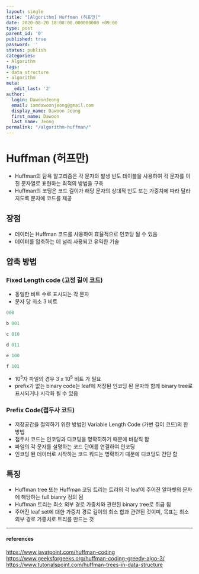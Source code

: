 ```yaml
---
layout: single
title: "[Algorithm] Huffman (허프만)"
date: 2020-08-20 18:08:00.000000000 +09:00
type: post
parent_id: '0'
published: true
password: ''
status: publish
categories:
- Algorithm
tags:
- data structure
- algorithm
meta:
  _edit_last: '2'
author:
  login: DawoonJeong
  email: iamdawoonjeong@gmail.com
  display_name: Dawoon Jeong
  first_name: Dawoon
  last_name: Jeong
permalink: "/algorithm-huffman/"
---
```

# Huffman (허프만)  
- Huffman의 탐욕 알고리즘은 각 문자의 발생 빈도 테이블을 사용하여 각 문자를 이진 문자열로 표현하는 최적의 방법을 구축
- Huffman의 코딩은 코드 길이가 해당 문자의 상대적 빈도 또는 가중치에 따라 달라 지도록 문자에 코드를 제공


## 장점
- 데이터는 Huffman 코드를 사용하여 효율적으로 인코딩 될 수 있음
- 데이터를 압축하는 데 널리 사용되고 유익한 기술


## 압축 방법
### Fixed Length code (고정 길이 코드)
- 동일한 비트 수로 표시되는 각 문자
- 문자 당 최소 3 비트  


```java
000

b 001

c 010

d 011

e 100

f 101
```
- 10<sup>5</sup>자 파일의 경우 3 x 10<sup>5</sup> 비트 가 필요
- prefix가 없는 binary code는 leaf에 저장된 인코딩 된 문자와 함께 binary tree로 표시되거나 시각화 될 수 있음


### Prefix Code(접두사 코드)
- 저장공간을 절약하기 위한 방법인 Variable Length Code (가변 길이 코드)의 한 방법
- 접두사 코드는 인코딩과 디코딩을 명확히하기 때문에 바람직 함
- 파일의 각 문자를 설명하는 코드 단어를 연결하여 인코딩
- 인코딩 된 데이터로 시작하는 코드 워드는 명확하기 때문에 디코딩도 간단 함


## 특징
- Huffman tree 또는 Huffman 코딩 트리는 트리의 각 leaf이 주어진 알파벳의 문자에 해당하는 full bianry 정의 됨
- Huffman 트리는 최소 외부 경로 가중치와 관련된 binary tree로 취급 됨
- 주어진 leaf set에 대한 가중치 경로 길이의 최소 합과 관련된 것이며, 목표는 최소 외부 경로 가중치로 트리를 만드는 것



---

#### references
<https://www.javatpoint.com/huffman-coding>  
<https://www.geeksforgeeks.org/huffman-coding-greedy-algo-3/>  
<https://www.tutorialspoint.com/huffman-trees-in-data-structure>    
